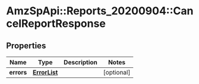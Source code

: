# AmzSpApi::Reports_20200904::CancelReportResponse

## Properties
Name | Type | Description | Notes
------------ | ------------- | ------------- | -------------
**errors** | [**ErrorList**](ErrorList.md) |  | [optional] 

